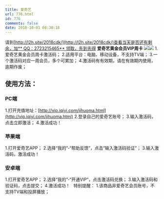 ```yaml
---
title: 爱奇艺
url: 776.html
id: 776
comments: false
date: 2018-10-01 08:30:18
---
```


请到[http://l2h.site/2018cdk/](http://l2h.site/2018cdk/)查看当天是否还有剩余，加** QQ：2723215465** 领取，先到先得 **爱奇艺黄金会员VIP周卡** ![](http://pic.l2h.site/l2hsiteaiqiyi-1.jpg)![](http://pic.l2h.site/l2hsiteaiqiyi-2.jpg) 1.爱奇艺黄金会员周卡激活码； 2.适用平台：电脑、移动设备，不支持TV端； 3.一个激活码对应一周会员，多个可累加； 4.激活码有有效期，请在有效期内使用，逾期作废；

使用方法：
-----

### **PC端**

1.打开充值地址：[http://vip.iqiyi.com/jihuoma.html](http://vip.iqiyi.com/jihuoma.html) 2.登录自己的爱奇艺账号； 3.输入激活码，点击立即激活； 4.激活成功！

### **苹果端**

1.打开爱奇艺APP； 2.选择“我的”-“帮助反馈”，点击“输入激活码验证”； 3.输入激活码，激活成功！

### **安卓端**

1.打开爱奇艺APP； 2.选择“我的”-“开通VIP”，点击激活码兑换； 3.输入激活码和验证码，点击提交； 4.激活成功！   特别提醒： 1.该商品非爱奇艺会员账号，不支持TV端和投屏播放；